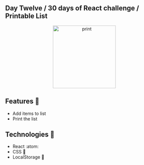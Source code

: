 ## Day Twelve / 30 days of React challenge / Printable List

<p  align="center">
<img  src="https://media.giphy.com/media/S60FmbC13E0tlsNp3N/giphy.gif"  height="200" alt="print">
</p>

## Features :unicorn: 
* Add items to list
* Print the list

## Technologies :mag_right:
* React :atom:
* CSS :nail_care:
* LocalStorage :notebook:

